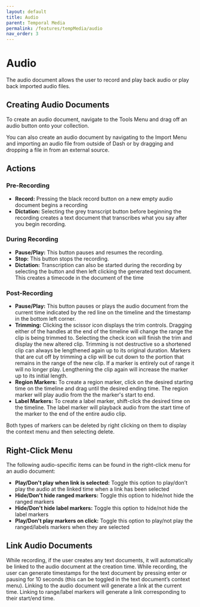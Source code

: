 ```yaml
---
layout: default
title: Audio
parent: Temporal Media
permalink: /features/tempMedia/audio
nav_order: 3
---
```


# Audio
The audio document allows the user to record and play back audio or play back imported audio files.

## Creating Audio Documents
To create an audio document, navigate to the Tools Menu and drag off an audio button onto your collection.

You can also create an audio document by navigating to the Import Menu and importing an audio file from outside of Dash or by dragging and dropping a file in from an external source.

## Actions

### Pre-Recording
- **Record:** Pressing the black record button on a new empty audio document begins a recording
- **Dictation:** Selecting the grey transcript button before beginning the recording creates a text document that transcribes what you say after you begin recording.

### During Recording
- **Pause/Play:** This button pauses and resumes the recording.
- **Stop:** This button stops the recording.
- **Dictation:** Transcription can also be started during the recording by selecting the button and then left clicking the generated text document. This creates a timecode in the document of the time 

### Post-Recording
- **Pause/Play:** This button pauses or plays the audio document from the current time indicated by the red line on the timeline and the timestamp in the bottom left corner.
- **Trimming:** Clicking the scissor icon displays the trim controls. Dragging either of the handles at the end of the timeline will change the range the clip is being trimmed to. Selecting the check icon will finish the trim and display the new altered clip. Trimming is not destructive so a shortened clip can always be lengthened again up to its original duration. Markers that are cut off by trimming a clip will be cut down to the portion that remains in the range of the new clip. If a marker is entirely out of range it will no longer play. Lengthening the clip again will increase the marker up to its initial length.
- **Region Markers:** To create a region marker, click on the desired starting time on the timeline and drag until the desired ending time. The region marker will play audio from the the marker's start to end.
- **Label Markers:** To create a label marker, shift-click the desired time on the timeline. The label marker will playback audio from the start time of the marker to the end of the entire audio clip.

Both types of markers can be deleted by right clicking on them to display the context menu and then selecting delete.

## Right-Click Menu
The following audio-specific items can be found in the right-click menu for an audio document:
- **Play/Don't play when link is selected:** Toggle this option to play/don’t play the audio at the linked time when a link has been selected
- **Hide/Don't hide ranged markers:** Toggle this option to hide/not hide the ranged markers
- **Hide/Don't hide label markers:** Toggle this option to hide/not hide the label markers
- **Play/Don't play markers on click:** Toggle this option to play/not play the ranged/labels markers when they are selected

## Link Audio Documents
While recording, if the user creates any text documents, it will automatically be linked to the audio document at the creation time. While recording, the user can generate timestamps for the text document by pressing enter or pausing for 10 seconds (this can be toggled in the text document’s context menu). Linking to the audio document will generate a link at the current time. Linking to range/label markers will generate a link corresponding to their start/end time.